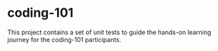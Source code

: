 # coding-101
This project contains a set of unit tests to guide the hands-on learning journey for the coding-101 participants. 
